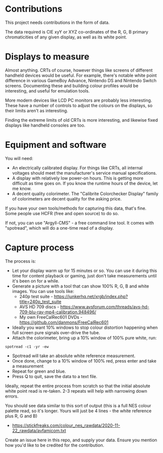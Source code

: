 # Contributions

This project needs contributions in the form of data.

The data required is CIE xyY or XYZ co-ordinates of the R, G, B primary chromaticities of any given display, as well as its white point.

# Displays to measure

Almost anything.  CRTs of course, however things like screens of different handheld devices would be useful.  For example, there's notable white point difference in various GameBoy Advance, Nintendo DS and Nintendo Switch screens.  Documenting these and building colour profiles would be interesting, and useful for emulation tools. 

More modern devices like LCD PC monitors are probably less interesting. These have a number of controls to adjust the colours on the displays, so their limits aren't as interesting.

Finding the extreme limits of old CRTs is more interesting, and likewise fixed displays like handheld consoles are too. 

# Equipment and software

You will need:

* An electrically calibrated display. For things like CRTs, all internal voltages should meet the manufacturer's service manual specifications. 
* A display with relatively low power-on hours. This is getting more difficult as time goes on. If you know the runtime hours of the device, let me know. 
* A decent quality colorimeter.  The "Calibrite Colorchecker Display" family of colorimeters are decent quality for the asking price. 

If you have your own tools/methods for capturing this data, that's fine. Some people use HCFR (free and open source) to do so.

If not, you can use "Argyll-CMS" - a free command line tool.  It comes with "spotread", which will do a one-time read of a display.  

# Capture process

The process is:

* Let your display warm up for 15 minutes or so.  You can use it during this time for content playback or gaming, just don't take measurements until it's been on for a while. 
* Generate a picture with a tool that can show 100% R, G, B and white images.  You can use tools like:
  * 240p test suite - https://junkerhq.net/xrgb/index.php?title=240p_test_suite
  * AVS HD 709 discs - https://www.avsforum.com/threads/avs-hd-709-blu-ray-mp4-calibration.948496/
  * My own FreeCalRec601 DVDs - https://github.com/danmons/FreeCalRec601
* Ideally you want 10% windows to stop colour distortion happening when full screen pure signals over-drive the tube. 
* Attach the colorimeter, bring up a 10% window of 100% pure white, run:
 ```
 spotread -c1 -yr -ew
 ```
* Spotread will take an absolute white reference measurement. 
* Once done, change to a 10% window of 100% red, press enter and take a measurement
* Repeat for green and blue. 
* Press Q to quit, save the data to a text file. 

Ideally, repeat the entire process from scratch so that the initial absolute white point read is re-taken. 2-3 repeats will help with narrowing down errors. 

You should see data similar to this sort of output (this is a full NES colour palette read, so it's longer. Yours will just be 4 lines - the white reference plus R, G and B)
* https://stickfreaks.com/colour_nes_rawdata/2020-11-22_rawdata/avfamicom.txt

Create an issue here in this repo, and supply your data.  Ensure you mention how you'd like to be credited for the contribution. 